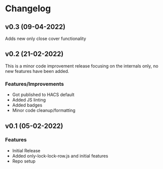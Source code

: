# Changelog

## v0.3 (09-04-2022)
Adds new only close cover functionality

## v0.2 (21-02-2022)
This is a minor code improvement release focusing on the internals only, no new features have been added.
### Features/Improvements
* Got published to HACS default
* Added JS linting
* Added badges
* Minor code cleanup/formatting

## v0.1 (05-02-2022)
### Features
* Initial Release
* Added only-lock-lock-row.js and initial features
* Repo setup